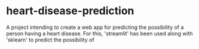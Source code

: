 # heart-disease-prediction
A project intending to create a web app for predicting the possibility of a person having a heart disease. For this, 'streamlit' has been used along with 'sklearn' to predict the possibility of 

